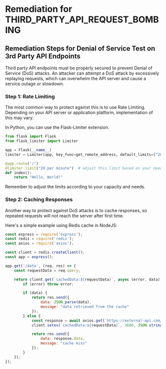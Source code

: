 # Remediation for THIRD_PARTY_API_REQUEST_BOMBING

## Remediation Steps for Denial of Service Test on 3rd Party API Endpoints
Third party API endpoints must be properly secured to prevent Denial of Service (DoS) attacks. An attacker can attempt a DoS attack by excessively replaying requests, which can overwhelm the API server and cause a service outage or slowdown. 

### Step 1: Rate Limiting
The most common way to protect against this is to use Rate Limiting. Depending on your API server or application platform, implementation of this may vary. 

In Python, you can use the Flask-Limiter extension. 

```python
from flask import Flask
from flask_limiter import Limiter

app = Flask(__name__)
limiter = Limiter(app, key_func=get_remote_address, default_limits=["200 per day", "50 per hour"])

@app.route('/')
@limiter.limit("20 per minute")  # adjust this limit based on your needs
def index():
    return "Hello, World!"
```
Remember to adjust the limits according to your capacity and needs. 

### Step 2: Caching Responses
Another way to protect against DoS attacks is to cache responses, so repeated requests will not reach the server after first time.

Here's a simple example using Redis cache in NodeJS:

```javascript
const express = require('express');
const redis = require('redis');
const axios = require('axios');

const client = redis.createClient();
const app = express();

app.get('/data', (req, res) => {
    const requestData = req.query;

    return client.get(`cachedData:${requestData}`, async (error, data) => {
        if (error) throw error;

        if (data) {
            return res.send({
                data: JSON.parse(data),
                message: "data retrieved from the cache"
            });
        } else {
            const response = await axios.get('https://external-api.com/data');
            client.setex(`cachedData:${requestData}`, 3600, JSON.stringify({ source: 'Redis Cache',...response.data}));

            return res.send({
                data: response.data,
                message: "cache miss"
            });
        }
    });
});
```